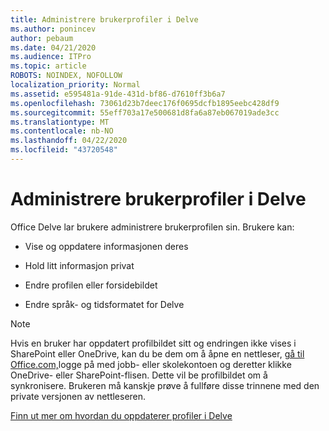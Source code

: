 ```yaml
---
title: Administrere brukerprofiler i Delve
ms.author: ponincev
author: pebaum
ms.date: 04/21/2020
ms.audience: ITPro
ms.topic: article
ROBOTS: NOINDEX, NOFOLLOW
localization_priority: Normal
ms.assetid: e595481a-91de-431d-bf86-d7610ff3b6a7
ms.openlocfilehash: 73061d23b7deec176f0695dcfb1895eebc428df9
ms.sourcegitcommit: 55eff703a17e500681d8fa6a87eb067019ade3cc
ms.translationtype: MT
ms.contentlocale: nb-NO
ms.lasthandoff: 04/22/2020
ms.locfileid: "43720548"
---
```

# <a name="manage-user-profiles-in-delve"></a>Administrere brukerprofiler i Delve

Office Delve lar brukere administrere brukerprofilen sin. Brukere kan:
  
- Vise og oppdatere informasjonen deres
    
- Hold litt informasjon privat
    
- Endre profilen eller forsidebildet
    
- Endre språk- og tidsformatet for Delve
    
> [!NOTE]
> Hvis en bruker har oppdatert profilbildet sitt og endringen ikke vises i SharePoint eller OneDrive, kan du be dem om å åpne en nettleser, [gå til Office.com,](https://www.office.com)logge på med jobb- eller skolekontoen og deretter klikke OneDrive- eller SharePoint-flisen. Dette vil be profilbildet om å synkronisere. Brukeren må kanskje prøve å fullføre disse trinnene med den private versjonen av nettleseren. 
  
[Finn ut mer om hvordan du oppdaterer profiler i Delve](https://go.microsoft.com/fwlink/?linkid=735070)
  

